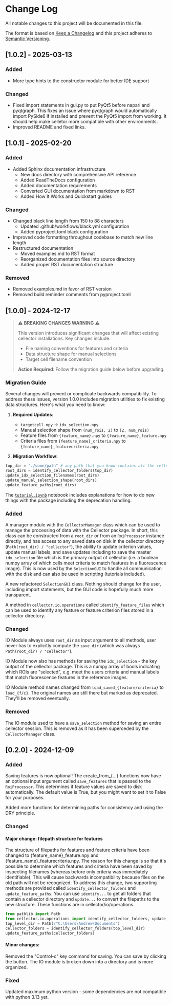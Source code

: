 # Change Log
All notable changes to this project will be documented in this file.
 
The format is based on [Keep a Changelog](http://keepachangelog.com/)
and this project adheres to [Semantic Versioning](http://semver.org/).


## [1.0.2] - 2025-03-13

### Added
- More type hints to the constructor module for better IDE support

### Changed
- Fixed import statements in gui.py to put PyQt5 before napari and pyqtgraph. This fixes
an issue where pyqtgraph would automatically import PySide6 if installed and prevent the
PyQt5 import from working. It should help make celletor more compatible with other environments.
- Improved README and fixed links.

## [1.0.1] - 2025-02-20

### Added
- Added Sphinx documentation infrastructure
  - New docs directory with comprehensive API reference
  - Added ReadTheDocs configuration
  - Added documentation requirements
  - Converted GUI documentation from markdown to RST
  - Added How It Works and Quickstart guides

### Changed
- Changed black line length from 150 to 88 characters
  - Updated .github/workflows/black.yml configuration
  - Added pyproject.toml black configuration
- Improved code formatting throughout codebase to match new line length
- Restructured documentation
  - Moved examples.md to RST format
  - Reorganized documentation files into source directory
  - Added proper RST documentation structure

### Removed
- Removed examples.md in favor of RST version
- Removed build reminder comments from pyproject.toml

## [1.0.0] - 2024-12-17

> ⚠️ **BREAKING CHANGES WARNING** ⚠️
> 
> This version introduces significant changes that will affect existing cellector 
> installations. Key changes include:
> - File naming conventions for features and criteria
> - Data structure shape for manual selections
> - Target cell filename convention
>
> **Action Required**: Follow the migration guide below before upgrading.

### Migration Guide

Several changes will prevent or complicate backwards compatibility. To address these 
issues, version 1.0.0 includes migration utilities to fix existing data structures. 
Here's what you need to know:

1. **Required Updates**:
   - `targetcell.npy` → `idx_selection.npy`
   - Manual selection shape from `(num_rois, 2)` to `(2, num_rois)`
   - Feature files from `{feature_name}.npy` to `{feature_name}_feature.npy`
   - Criteria files from `{feature_name}_criteria.npy` to `{feature_name}_featurecriteria.npy`

2. **Migration Workflow**:
```python
top_dir = "./some/path" # any path that you know contains all the cellector directories you've made
root_dirs = identify_cellector_folders(top_dir)
update_idx_selection_filenames(root_dirs)
update_manual_selection_shape(root_dirs)
update_feature_paths(root_dirs)
```

The [``tutorial.ipynb``](./notebooks/tutorial.ipynb) notebook includes explanations for
how to do new things with the package including the deprecation handling.

### Added
A manager module with the ``CellectorManager`` class which can be used to manage the 
processing of data with the Cellector package. In short, this class can be constructed
from a ``root_dir`` or from an ``RoiProcessor`` instance directly, and has access to any
saved data on disk in the cellector directory (``Path(root_dir) / "cellector"``), the 
ability to update criterion values, update manual labels, and save updates including to 
save the master ``idx_selection`` file which is the primary output of cellector (i.e. a
boolean numpy array of which cells meet criteria to match features in a fluorescence 
image). This is now used by the ``SelectionGUI`` to handle all communication with the 
disk and can also be used in scripting (tutorials included). 

A new refactored ``SelectionGUI`` class. Nothing should change for the user, including 
import statements, but the GUI code is hopefully much more transparent. 

A method in ``cellector.io.operations`` called ``identify_feature_files`` which can be
used to identify any feature or feature criterion files stored in a cellector directory.

### Changed
IO Module always uses ``root_dir`` as input argument to all methods, user never has to
explicitly compute the ``save_dir`` (which was always ``Path(root_dir) / "cellector"``).

IO Module now also has methods for saving the ``idx_selection`` - the key output of the
cellector package. This is a numpy array of bools indicating which ROIs are "selected", 
e.g. meet the users criteria and manual labels that match fluorescence features in the 
reference images. 

IO Module method names changed from ``load_saved_{feature/criteria}`` to ``load_{f/c}``. 
The original names are still there but marked as deprecated. They'll be removed 
eventually.

### Removed
The IO module used to have a ``save_selection`` method for saving an entire cellector 
session. This is removed as it has been superceded by the ``CellectorManager`` class.


## [0.2.0] - 2024-12-09

### Added
Saving features is now optional! The create_from_{...} functions now have an optional
input argument called ``save_features`` that is passed to the ``RoiProcessor``. This
determines if feature values are saved to disk automatically. The default value is True,
but you might want to set it to False for your purposes. 

Added more functions for determining paths for consistency and using the DRY principle. 

### Changed
#### Major change: filepath structure for features
The structure of filepaths for features and feature criteria have been changed to
{feature_name}_feature.npy and {feature_name}_featurecriteria.npy. The reason for this
change is so that it's possible to determine which features and criteria have been saved
by inspecting filenames (whereas before only criteria was immediately identifiable). This
will cause backwards incompatibility because files on the old path will not be
recognized. To address this change, two supporting methods are provided called 
``identify_cellector_folders`` and ``update_feature_paths``. You can use ``identify...``
to get all folders that contain a cellector directory and ``update...`` to convert the
filepaths to the new structure. These functions are in cellector/io/operations. 
```python
from pathlib import Path
from cellector.io.operations import identify_cellector_folders, update_feature_paths
top_level_dir = Path(r"C:\Users\Andrew\Documents")
cellector_folders = identify_cellector_folders(top_level_dir)
update_feature_paths(cellector_folders)
```

#### Minor changes: 
Removed the "Control-c" key command for saving. You can save by clicking the button.
The IO module is broken down into a directory and is more organized. 

### Fixed
Updated maximum python version - some dependencies are not compatible with python 3.13 yet.